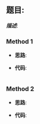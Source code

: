 ## 题目: 

***描述***:

### Method 1

- **思路**:

  

- **代码**:

  ```python
  
  ```

  







### Method 2

- **思路**:

  

- **代码**:

  ```python 
  
  ```

  

